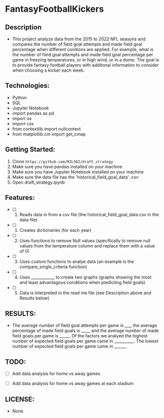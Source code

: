 # FantasyFootballKickers

## Description
- This project analyze data from the 2015 to 2022 NFL seasons and compares the number of field goal attempts and made field goal percentage when different conitions are applied.  For example, what is the  number of field goal attempts and made field goal percentage per game in freezing temperatures, or in high wind, or in a dome.  The goal is to provide fantasy football players with additonal information to consider when choosing a kicker each week.

## Technologies:

- Python
- SQL
- Jupyter Notebook
- import pandas as pd
- import os
- import csv
- from contextlib import nullcontext
- from matplotlib.cm import get_cmap

## Getting Started:

1. Clone `https://github.com/MJL502/draft_strategy`
2. Make sure you have pandas installed on your machine
3. Make sure you have Jupyter Notebook installed on your machine
4. Make sure the data file has the 'historical_field_goal_data' .csv
5. Open draft_strategy.ipynb

## Features:

- [ ] 1. Reads data in from a csv file (the historical_field_goal_data.csv in the data file)
- [ ] 1. Creates dictionaries (for each year)
- [ ] 2. Uses functions to remove Null values (specifically to remove null values from the temperature column and replace them with a value of 0)
- [ ] 3. Uses custom functions to analye data (an example is the compare_single_criteria function)
- [ ] 4. Uses ____________ to create two graphs (graphs showing the most and least advantagous conditions when predicting field goals)
- [ ] 5. Data is interpreted in the read me file (see Description above and Results below)

## RESULTS:

- The average number of field goal attempts per game is ___, the average percentage of made field goals is ____, and the average number of made field goals per game is _____.  Of the factors we analyed the highest number of expected field goals per game came in __________. The lowest number of expected field goals per game came in ______.


## TODO:

- [ ] Add data analysis for home vs away games
- [ ] Add data analysis for home vs away games at each stadium



## LICENSE:

- None